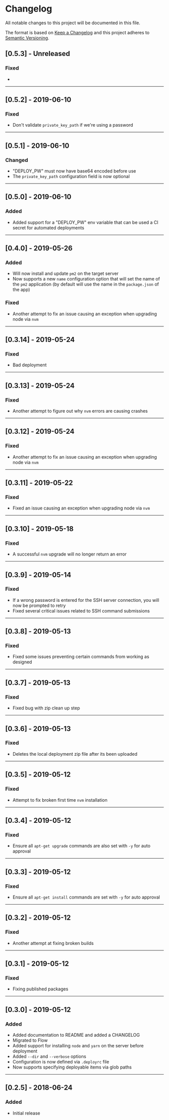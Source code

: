 # Changelog

All notable changes to this project will be documented in this file.

The format is based on [Keep a Changelog](http://keepachangelog.com/en/1.0.0/)
and this project adheres to [Semantic Versioning](http://semver.org/spec/v2.0.0.html).

## [0.5.3] - Unreleased

### Fixed

- 

----

## [0.5.2] - 2019-06-10

### Fixed

- Don't validate `private_key_path` if we're using a password

----

## [0.5.1] - 2019-06-10

### Changed

- "DEPLOY_PW" must now have base64 encoded before use
- The `private_key_path` configuration field is now optional

----

## [0.5.0] - 2019-06-10

### Added

- Added support for a "DEPLOY_PW" env variable that can be used a CI secret for automated deployments

----

## [0.4.0] - 2019-05-26

### Added

- Will now install and update `pm2` on the target server
- Now supports a new `name` configuration option that will set the name of the `pm2` application (by default will use the name in the `package.json` of the app)

### Fixed

- Another attempt to fix an issue causing an exception when upgrading node via `nvm`

----

## [0.3.14] - 2019-05-24

### Fixed

- Bad deployment

----

## [0.3.13] - 2019-05-24

### Fixed

- Another attempt to figure out why `nvm` errors are causing crashes

----

## [0.3.12] - 2019-05-24

### Fixed

- Another attempt to fix an issue causing an exception when upgrading node via `nvm`

----

## [0.3.11] - 2019-05-22

### Fixed

- Fixed an issue causing an exception when upgrading node via `nvm`

----

## [0.3.10] - 2019-05-18

### Fixed

- A successful `nvm` upgrade will no longer return an error

----

## [0.3.9] - 2019-05-14

### Fixed

- If a wrong password is entered for the SSH server connection, you will now be prompted to retry
- Fixed several critical issues related to SSH command submissions

----

## [0.3.8] - 2019-05-13

### Fixed

- Fixed some issues preventing certain commands from working as designed

----

## [0.3.7] - 2019-05-13

### Fixed

- Fixed bug with zip clean up step

----

## [0.3.6] - 2019-05-13

### Fixed

- Deletes the local deployment zip file after its been uploaded

----

## [0.3.5] - 2019-05-12

### Fixed

- Attempt to fix broken first time `nvm` installation

----

## [0.3.4] - 2019-05-12

### Fixed

- Ensure all `apt-get upgrade` commands are also set with `-y` for auto approval

----

## [0.3.3] - 2019-05-12

### Fixed

- Ensure all `apt-get install` commands are set with `-y` for auto approval

----

## [0.3.2] - 2019-05-12

### Fixed

- Another attempt at fixing broken builds

----

## [0.3.1] - 2019-05-12

### Fixed

- Fixing published packages

----

## [0.3.0] - 2019-05-12

### Added

- Added documentation to README and added a CHANGELOG
- Migrated to Flow
- Added support for installing `node` and `yarn` on the server before deployment
- Added `--dir` and `--verbose` options
- Configuration is now defined via  `.deployrc` file
- Now supports specifying deployable items via glob paths

----

## [0.2.5] - 2018-06-24

### Added

- Initial release

